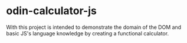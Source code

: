 # odin-calculator-js

With this project is intended to demonstrate the domain of the DOM and basic JS's language knowledge by creating a functional calculator.

